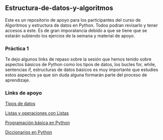 ## **Estructura-de-datos-y-algoritmos**

Este es un repositorio de apoyo para los participantes del curso de Algoritmos y estructura de datos en Python. Todos podran revisarlo y tener accesos a este.
Es de gran imporatancia debido a que se tiene que se estarán subiendo los ejercios de la semana y material de apoyo.

### **Práctica 1**

Te dejo algunos links de repaso sobre la sesión que hemos tenido sobre aspectos básicos de Python como los tipos de datos, los bucles for, while, sentencias if, 
estructuras de datos básicos es muy importante que estudies estos aspectos ya que sin duda alguna formarán parte del proceso de aprendizaje.

### **Links de apoyo**

<p><a href="https://j2logo.com/python/tutorial/tipos-de-datos-basicos-de-python/" target="_blank"> Tipos de datos</a> 
<p><a href="https://j2logo.com/python/tutorial/tipo-list-python/" target="_blank"> Listas y operaciones con Listas</a>
<p><a href="https://www.w3schools.com/python/default.asp" target= "_blank"> Programación básica en Python </a>
<p><a href="https://codigofacilito.com/articulos/diccionarios-python" target= "_blank"> Diccionarios en Python </a>

   
  
